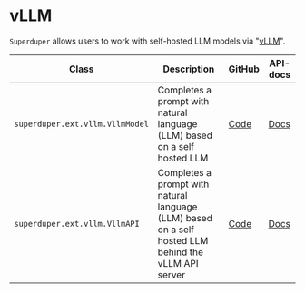 # vLLM


`Superduper` allows users to work with self-hosted LLM models via "[vLLM](https://github.com/vllm-project/vllm)".

| Class | Description | GitHub | API-docs |
| --- | --- | --- | --- |
| `superduper.ext.vllm.VllmModel` | Completes a prompt with natural language (LLM) based on a self hosted LLM | [Code](https://github.com/superduper/superduper/blob/main/superduper/ext/vllm/model.py) | [Docs](/docs/api/ext/vllm/model#vllmmodel) |
| `superduper.ext.vllm.VllmAPI` | Completes a prompt with natural language (LLM) based on a self hosted LLM behind the vLLM API server | [Code](https://github.com/superduper/superduper/blob/main/superduper/ext/vllm/model.py) | [Docs](/docs/api/ext/vllm/model#vllmapi) |

